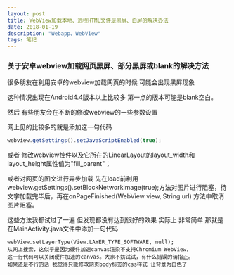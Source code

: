 ```yaml
---
layout: post
title: WebView加载本地、远程HTML文件是黑屏、白屏的解决办法
date: 2018-01-19
description: "Webapp、WebView"
tags: 笔记   
---
```


### 关于安卓webview加载网页黑屏、部分黑屏或blank的解决方法

很多朋友在利用安卓的webview加载网页的时候 可能会出现黑屏现象

这种情况出现在Android4.4版本以上比较多 第一点的版本可能是blank空白。

然后 有些朋友会在不断的修改webview的一些参数设置 

网上见的比较多的就是添加这一句代码
```java
webview.getSettings().setJavaScriptEnabled(true); 
```
或者 修改webview控件以及它所在的LinearLayout的layout_width和layout_height属性值为"fill_parent"；

或者对网页的图文进行异步加载 先在load前利用webview.getSettings().setBlockNetworkImage(true);方法对图片进行阻塞，待文字加载完毕后，再在onPageFinished(WebView view, String url) 方法中取消图片阻塞。

这些方法我都试过了一遍 但发现都没有达到很好的效果 实际上 非常简单 那就是在MainActivity.java文件中添加一句代码
```
webView.setLayerType(View.LAYER_TYPE_SOFTWARE, null);
从网上搜索，这似乎是因为硬件加速canvas渲染不支持Chromium WebView，
这一行代码可以关闭硬件加速的canvas。大家不妨试试，有什么错误的请指正。
如果还是不行的话 我觉得只能修改网页body标签的css样式 让背景为白色了
```